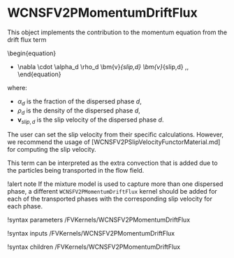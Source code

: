# WCNSFV2PMomentumDriftFlux

This object implements the contribution to the momentum equation
from the drift flux term

\begin{equation}
- \nabla \cdot \alpha_d \rho_d \bm{v}_{slip,d} \bm{v}_{slip,d} \,,
\end{equation}

where:

- $\alpha_d$ is the fraction of the dispersed phase $d$,
- $\rho_d$ is the density of the dispersed phase $d$,
- $\bm{v}_{slip,d}$ is the slip velocity of the dispersed phase $d$.

The user can set the slip velocity from their specific calculations.
However, we recommend the usage of [WCNSFV2PSlipVelocityFunctorMaterial.md] for
computing the slip velocity.

This term can be interpreted as the extra convection that is added
due to the particles being transported in the flow field.

!alert note
If the mixture model is used to capture more than one dispersed phase,
a different `WCNSFV2PMomentumDriftFlux` kernel should be added for each
of the transported phases with the corresponding slip velocity for
each phase.

!syntax parameters /FVKernels/WCNSFV2PMomentumDriftFlux

!syntax inputs /FVKernels/WCNSFV2PMomentumDriftFlux

!syntax children /FVKernels/WCNSFV2PMomentumDriftFlux
